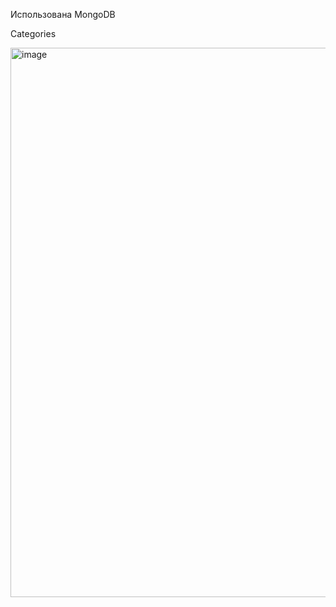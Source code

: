 Использована MongoDB


Categories 

<img width="879" alt="image" src="https://github.com/user-attachments/assets/a1f21f19-5323-4203-9117-941b70fe5362" />
